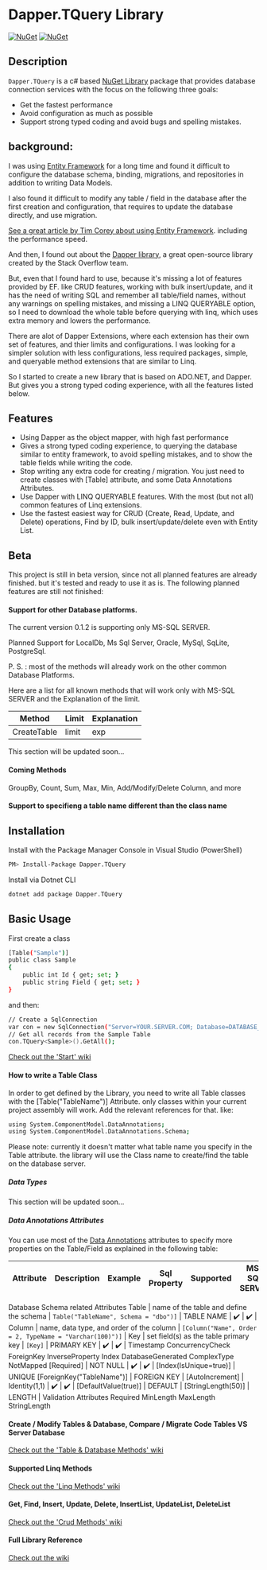 # Dapper.TQuery Library

[![NuGet](https://img.shields.io/nuget/v/Dapper.TQuery.svg)](https://www.nuget.org/packages/Dapper.TQuery)
[![NuGet](https://img.shields.io/nuget/dt/Dapper.TQuery.svg)](https://www.nuget.org/packages/Dapper.TQuery)

## Description
``Dapper.TQuery`` is a c# based [NuGet Library](https://github.com/jacobSpitzer/Dapper.TQuery) package that provides database connection services with the focus on the following three goals:
* Get the fastest performance
* Avoid configuration as much as possible
* Support strong typed coding and avoid bugs and spelling mistakes.

## background:
I was using [Entity Framework](https://github.com/dotnet/ef6) for a long time and found it difficult to configure the database schema, binding, migrations, and repositories in addition to writing Data Models.

I also found it difficult to modify any table / field in the database after the first creation and configuration, that requires to update the database directly, and use migration.

[See a great article by Tim Corey about using Entity Framework](https://www.iamtimcorey.com/blog/137806/entity-framework). including the performance speed.

And then, I found out about the [Dapper library](https://github.com/DapperLib/Dapper), a great open-source library created by the Stack Overflow team.

But, even that I found hard to use, because it's missing a lot of features provided by EF. like CRUD features, working with bulk insert/update, and it has the need of writing SQL and remember all table/field names, without any warnings on spelling mistakes, and missing a LINQ QUERYABLE option, so I need to download the whole table before querying with linq, which uses extra memory and lowers the performance.

There are alot of Dapper Extensions, where each extension has their own set of features, and thier limits and configurations. I was looking for a simpler solution with less configurations, less required packages, simple, and queryable method extensions that are similar to Linq.

So I started to create a new library that is based on ADO.NET, and Dapper. But gives you a strong typed coding experience, with all the features listed below.

## Features
* Using Dapper as the object mapper, with high fast performance
* Gives a strong typed coding experience, to querying the database similar to entity framework, to avoid spelling mistakes, and to show the table fields while writing the code.
* Stop writing any extra code for creating / migration. You just need to create classes with [Table] attribute, and some Data Annotations Attributes.
* Use Dapper with LINQ QUERYABLE features. With the most (but not all) common features of Linq extensions.
* Use the fastest easiest way for CRUD (Create, Read, Update, and Delete) operations, Find by ID, bulk insert/update/delete even with Entity List.

## Beta
This project is still in beta version, since not all planned features are already finished. but it's tested and ready to use it as is.
The following planned features are still not finished:
#### Support for other Database platforms.
The current version 0.1.2 is supporting only MS-SQL SERVER. 

Planned Support for LocalDb, Ms Sql Server, Oracle, MySql, SqLite, PostgreSql.

P. S. : most of the methods will already work on the other common Database Platforms.

Here are a list for all known methods that will work only with MS-SQL SERVER and the Explanation of the limit.

Method       | Limit         | Explanation
------------ | ------------- | ------------------------------
CreateTable | limit | exp
This section will be updated soon...

#### Coming Methods
GroupBy, Count, Sum, Max, Min, Add/Modify/Delete Column, and more  
#### Support to specifieng a table name different than the class name

## Installation
Install with the Package Manager Console in Visual Studio (PowerShell)

```sh
PM> Install-Package Dapper.TQuery

```

Install via Dotnet CLI

```sh
dotnet add package Dapper.TQuery

```


## Basic Usage

First create a class
```sh
[Table("Sample")]
public class Sample
{
    public int Id { get; set; }
    public string Field { get; set; }
}
```

and then:

```sh
// Create a SqlConnection
var con = new SqlConnection("Server=YOUR.SERVER.COM; Database=DATABASE_NAME; User ID=USER_ID;Password=*******; Trusted_Connection=False; MultipleActiveResultSets=True");
// Get all records from the Sample Table
con.TQuery<Sample>().GetAll();          
```
[Check out the 'Start' wiki](https://github.com/jacobSpitzer/Dapper.TQuery/wiki/TQueryStartExtensions)

#### How to write a Table Class

In order to get defined by the Library, you need to write all Table classes with the [Table("TableName")] Attribute. only classes within your current project assembly will work.
Add the relevant references for that. like:

```sh
using System.ComponentModel.DataAnnotations;
using System.ComponentModel.DataAnnotations.Schema;
```

Please note: currently it doesn't matter what table name you specify in the Table attribute. the library will use the Class name to create/find the table on the database server.

##### Data Types

This section will be updated soon...

##### Data Annotations Attributes

You can use most of the [Data Annotations](https://docs.microsoft.com/en-us/ef/ef6/modeling/code-first/data-annotations) attributes to specify more properties on the Table/Field as explained in the following table:

Attribute | Description | Example | Sql Property | Supported | MS-SQL SERVER | MySql | SqLite | PostgreSql | LocalDb
----------|-------------|---------|--------------|-----------|---------------|-------|--------|------------|---------|
Database Schema related Attributes 
Table | name of the table and define the schema | `Table("TableName", Schema = "dbo")]` | TABLE NAME | :heavy_check_mark: | :heavy_check_mark: | 
Column | name, data type, and order of the column | `[Column("Name", Order = 2, TypeName = "Varchar(100)")]` |
Key | set field(s) as the table primary key | `[Key]` | PRIMARY KEY | :heavy_check_mark: | :heavy_check_mark: |
Timestamp
ConcurrencyCheck
ForeignKey
InverseProperty
Index
DatabaseGenerated
ComplexType
NotMapped
[Required] | NOT NULL | :heavy_check_mark: | :heavy_check_mark: |
[Index(IsUnique=true)] | UNIQUE
[ForeignKey("TableName")] | FOREIGN KEY |
[AutoIncrement] | Identity(1,1) | :heavy_check_mark: | :heavy_check_mark: |
[DefaultValue(true)] | DEFAULT |
[StringLength(50)] | LENGTH |
Validation Attributes
Required
MinLength
MaxLength
StringLength


#### Create / Modify Tables & Database, Compare / Migrate Code Tables VS Server Database

[Check out the 'Table & Database Methods' wiki](https://github.com/jacobSpitzer/Dapper.TQuery/wiki/TQueryTableExtensions)

#### Supported Linq Methods

[Check out the 'Linq Methods' wiki](https://github.com/jacobSpitzer/Dapper.TQuery/wiki/TQueryLinqExtensions)

#### Get, Find, Insert, Update, Delete, InsertList, UpdateList, DeleteList

[Check out the 'Crud Methods' wiki](https://github.com/jacobSpitzer/Dapper.TQuery/wiki/TQueryCrudExtensions)

#### Full Library Reference

[Check out the wiki](https://github.com/jacobSpitzer/Dapper.TQuery/wiki/Home)
